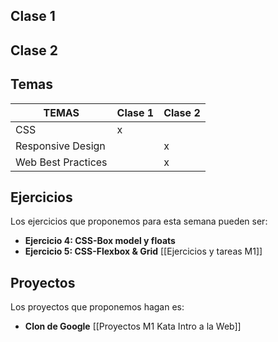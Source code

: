 ## Clase 1

## Clase 2

## Temas
|TEMAS   | Clase 1| Clase 2|
|---|---|---|
|CSS|x||
|Responsive Design||x|
|Web Best Practices||x|

## Ejercicios
Los ejercicios que proponemos para esta semana pueden ser:
- **Ejercicio 4: CSS-Box model y floats**
- **Ejercicio 5: CSS-Flexbox & Grid**
[[Ejercicios y tareas M1]]

## Proyectos
Los proyectos que proponemos hagan es: 
- **Clon de Google** 
[[Proyectos M1 Kata Intro a la Web]]
